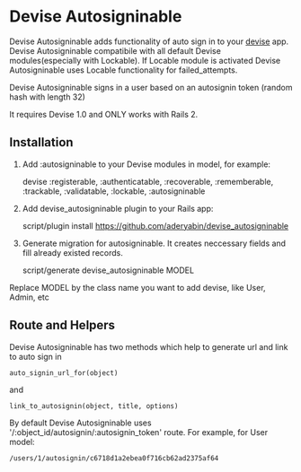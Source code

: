 Devise Autosigninable
=============
Devise Autosigninable adds functionality of auto sign in to your [devise][1] app.
Devise Autosigninable compatibile with all default Devise modules(especially with Lockable).
If Locable module is activated Devise Autosigninable uses Locable functionality for failed_attempts.

Devise Autosigninable signs in a user based on an autosignin token (random hash with length 32) 

It requires  Devise 1.0 and ONLY works with Rails 2.


Installation
-----------

1. Add :autosigninable to your Devise modules in model, for example:

    devise :registerable, :authenticatable, :recoverable, :rememberable, :trackable, :validatable, :lockable, :autosigninable

2. Add devise_autosigninable plugin to your Rails app:

    script/plugin install https://github.com/aderyabin/devise_autosigninable

3. Generate migration for autosigninable. It creates neccessary fields and fill already existed records.

    script/generate devise_autosigninable MODEL

Replace MODEL by the class name you want to add devise, like User, Admin, etc



Route and Helpers
-----------
Devise Autosigninable has two methods which help to generate url and link to auto sign in

    auto_signin_url_for(object)

and

    link_to_autosignin(object, title, options)


By default Devise Autosigninable uses '/:object_id/autosignin/:autosignin_token' route. For example, for User model:

    /users/1/autosignin/c6718d1a2ebea0f716cb62ad2375af64


[1]:http://github.com/plataformatec/devise
